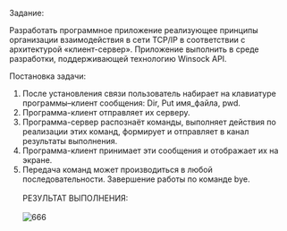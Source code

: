 Задание:

Разработать программное приложение реализующее принципы организации взаимодействия в сети TCP/IP в соответствии с архитектурой «клиент-сервер». Приложение выполнить в среде разработки, поддерживающей технологию Winsock API. 

Постановка задачи:

1.	После установления связи пользователь набирает на клавиатуре программы–клиент сообщения: Dir, Put имя_файла, pwd. 
2.	Программа-клиент отправляет их серверу. 
3.	Программа-сервер распознаёт команды, выполняет действия по реализации этих команд, формирует и отправляет в канал результаты выполнения. 
4.	Программа-клиент принимает эти сообщения и отображает их на экране. 
5.	Передача команд может производиться в любой последовательности. Завершение работы по команде bye.
<br><br>РЕЗУЛЬТАТ ВЫПОЛНЕНИЯ:<br><br>
![666](https://github.com/pirocsilin/educational/assets/97364957/78d35b71-db6d-47ff-b5f1-5dd5a66c6ffe)

